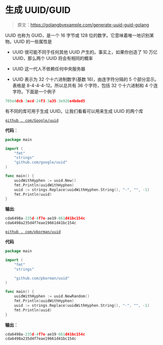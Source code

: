 # 生成 UUID/GUID

> 原文：<https://golangbyexample.com/generate-uuid-guid-golang>

UUID 也称为 GUID，是一个 16 字节或 128 位的数字。它意味着唯一地识别某物。UUID 的一些属性是

*   UUID 很可能不同于任何其他 UUID 产生的。事实上，如果你创造了 10 万亿 UUID，那么两个 UUID 将会有相同的概率

*   UUID 这一代人不依赖任何中央服务器

*   UUID 表示为 32 个十六进制数字(基数 16)，由连字符分隔的 5 个部分显示。表格是 8-4-4-4-12。所以总共有 36 个字符，包括 32 个十六进制和 4 个连字符。下面是一个例子

```go
705e4dcb-3ecd-24f3-3a35-3e926e4bded5
```

有不同的库可用于生成 UUID。让我们看看可以用来生成 UUID 的两个库

[`github . com/Google/uuid`](https://github.com/google/uuid)

**代码**：

```go
package main

import (
    "fmt"
    "strings"
    "github.com/google/uuid"
)

func main() {
    uuidWithHyphen := uuid.New()
    fmt.Println(uuidWithHyphen)
    uuid := strings.Replace(uuidWithHyphen.String(), "-", "", -1)
    fmt.Println(uuid)
}
```

**输出**:

```go
cda6498a-235d-4f7e-ae19-661d41bc154c
cda6498a235d4f7eae19661d41bc154c
```

[`github . com/pborman/uuid`](https://github.com/pborman/uuid)

**代码**

```go
package main

import (
	"fmt"
	"strings"

	"github.com/pborman/uuid"
)

func main() {
	uuidWithHyphen := uuid.NewRandom()
	fmt.Println(uuidWithHyphen)
	uuid := strings.Replace(uuidWithHyphen.String(), "-", "", -1)
	fmt.Println(uuid)
} 
```

**输出**：

```go
cda6498a-235d-4f7e-ae19-661d41bc154c
cda6498a235d4f7eae19661d41bc154c
```